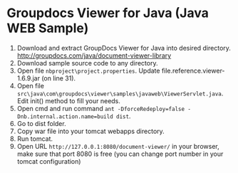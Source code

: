 Groupdocs Viewer for Java (Java WEB Sample)
===========================================

1. Download and extract GroupDocs Viewer for Java into desired directory. http://groupdocs.com/java/document-viewer-library
2. Download sample source code to any directory.
3. Open file `nbproject\project.properties`. Update file.reference.viewer-1.6.9.jar (on line 31).
4. Open file `src\java\com\groupdocs\viewer\samples\javaweb\ViewerServlet.java`. Edit init() method to fill your needs.
5. Open cmd and run command `ant -DforceRedeploy=false -Dnb.internal.action.name=build dist`.
6. Go to dist folder.
7. Copy war file into your tomcat webapps directory.
8. Run tomcat.
9. Open URL `http://127.0.0.1:8080/document-viewer/` in your browser, make sure that port 8080 is free (you can change port number in your tomcat configuration)

